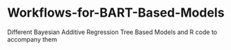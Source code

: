# Workflows-for-BART-Based-Models
Different Bayesian Additive Regression Tree Based Models and R code to accompany them
